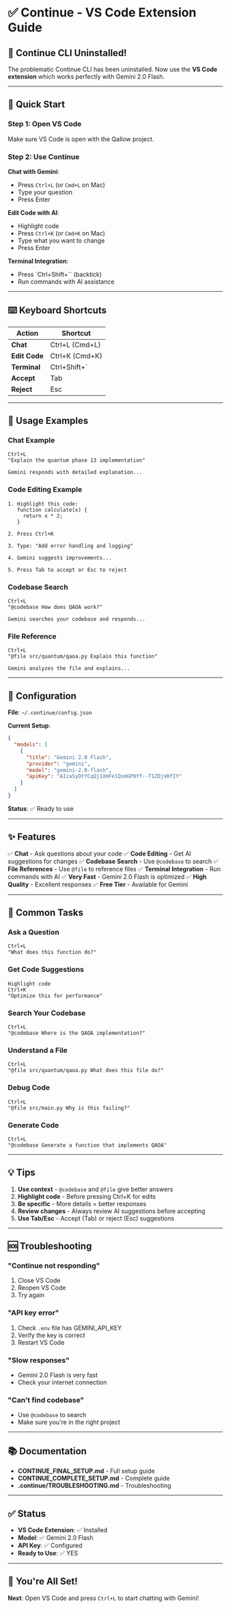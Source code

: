 # ✅ Continue - VS Code Extension Guide

## 🎉 Continue CLI Uninstalled!

The problematic Continue CLI has been uninstalled. Now use the **VS Code extension** which works perfectly with Gemini 2.0 Flash.

---

## 🚀 Quick Start

### **Step 1: Open VS Code**
Make sure VS Code is open with the Qallow project.

### **Step 2: Use Continue**

**Chat with Gemini**:
- Press `Ctrl+L` (or `Cmd+L` on Mac)
- Type your question
- Press Enter

**Edit Code with AI**:
- Highlight code
- Press `Ctrl+K` (or `Cmd+K` on Mac)
- Type what you want to change
- Press Enter

**Terminal Integration**:
- Press `Ctrl+Shift+`` (backtick)
- Run commands with AI assistance

---

## ⌨️ Keyboard Shortcuts

| Action | Shortcut |
|--------|----------|
| **Chat** | Ctrl+L (Cmd+L) |
| **Edit Code** | Ctrl+K (Cmd+K) |
| **Terminal** | Ctrl+Shift+` |
| **Accept** | Tab |
| **Reject** | Esc |

---

## 💬 Usage Examples

### Chat Example
```
Ctrl+L
"Explain the quantum phase 13 implementation"

Gemini responds with detailed explanation...
```

### Code Editing Example
```
1. Highlight this code:
   function calculate(x) {
     return x * 2;
   }

2. Press Ctrl+K

3. Type: "Add error handling and logging"

4. Gemini suggests improvements...

5. Press Tab to accept or Esc to reject
```

### Codebase Search
```
Ctrl+L
"@codebase How does QAOA work?"

Gemini searches your codebase and responds...
```

### File Reference
```
Ctrl+L
"@file src/quantum/qaoa.py Explain this function"

Gemini analyzes the file and explains...
```

---

## 🔧 Configuration

**File**: `~/.continue/config.json`

**Current Setup**:
```json
{
  "models": [
    {
      "title": "Gemini 2.0 Flash",
      "provider": "gemini",
      "model": "gemini-2.0-flash",
      "apiKey": "AIzaSyDtYCqQj1XmFe1QsmGP8Yf--T1ZDjVHfIY"
    }
  ]
}
```

**Status**: ✅ Ready to use

---

## ✨ Features

✅ **Chat** - Ask questions about your code
✅ **Code Editing** - Get AI suggestions for changes
✅ **Codebase Search** - Use `@codebase` to search
✅ **File References** - Use `@file` to reference files
✅ **Terminal Integration** - Run commands with AI
✅ **Very Fast** - Gemini 2.0 Flash is optimized
✅ **High Quality** - Excellent responses
✅ **Free Tier** - Available for Gemini

---

## 🎯 Common Tasks

### Ask a Question
```
Ctrl+L
"What does this function do?"
```

### Get Code Suggestions
```
Highlight code
Ctrl+K
"Optimize this for performance"
```

### Search Your Codebase
```
Ctrl+L
"@codebase Where is the QAOA implementation?"
```

### Understand a File
```
Ctrl+L
"@file src/quantum/qaoa.py What does this file do?"
```

### Debug Code
```
Ctrl+L
"@file src/main.py Why is this failing?"
```

### Generate Code
```
Ctrl+L
"@codebase Generate a function that implements QAOA"
```

---

## 💡 Tips

1. **Use context** - `@codebase` and `@file` give better answers
2. **Highlight code** - Before pressing Ctrl+K for edits
3. **Be specific** - More details = better responses
4. **Review changes** - Always review AI suggestions before accepting
5. **Use Tab/Esc** - Accept (Tab) or reject (Esc) suggestions

---

## 🆘 Troubleshooting

### "Continue not responding"
1. Close VS Code
2. Reopen VS Code
3. Try again

### "API key error"
1. Check `.env` file has GEMINI_API_KEY
2. Verify the key is correct
3. Restart VS Code

### "Slow responses"
- Gemini 2.0 Flash is very fast
- Check your internet connection

### "Can't find codebase"
- Use `@codebase` to search
- Make sure you're in the right project

---

## 📚 Documentation

- **CONTINUE_FINAL_SETUP.md** - Full setup guide
- **CONTINUE_COMPLETE_SETUP.md** - Complete guide
- **.continue/TROUBLESHOOTING.md** - Troubleshooting

---

## ✅ Status

- **VS Code Extension**: ✅ Installed
- **Model**: ✅ Gemini 2.0 Flash
- **API Key**: ✅ Configured
- **Ready to Use**: ✅ YES

---

## 🎊 You're All Set!

**Next**: Open VS Code and press `Ctrl+L` to start chatting with Gemini!

